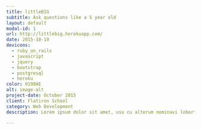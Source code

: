 ```yaml
---
title: littleBIG
subtitle: Ask questions like a 5 year old
layout: default
modal-id: 1
url: http://littlebig.herokuapp.com/
date: 2015-10-10
devicons:
  - ruby_on_rails
  - javascript
  - jquery
  - bootstrap
  - postgresql
  - heroku
color: 0199AE
alt: image-alt
project-date: October 2015
client: Flatiron School
category: Web Development
description: Lorem ipsum dolor sit amet, usu cu alterum nominavi lobortis. At duo novum diceret. Tantas apeirian vix et, usu sanctus postulant inciderint ut, populo diceret necessitatibus in vim. Cu eum dicam feugiat noluisse.

---
```

